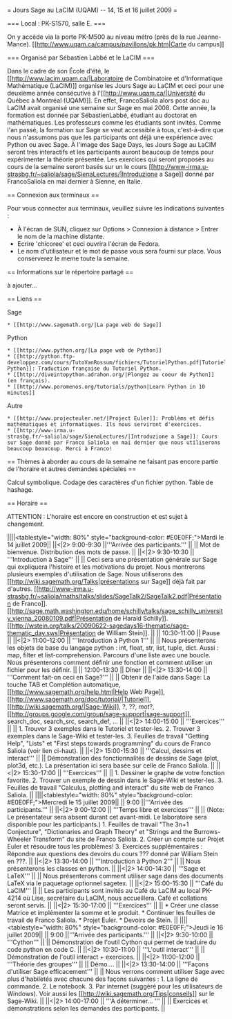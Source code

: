 = Jours Sage au LaCIM (UQAM) -- 14, 15 et 16 juillet 2009 =


=== Local : PK-S1570, salle E. ===

On y accède via la porte PK-M500 au niveau métro (près de la rue Jeanne-Mance).
[[http://www.uqam.ca/campus/pavillons/pk.htm|Carte du campus]]

=== Organisé par Sébastien Labbé et le LaCIM ===

Dans le cadre de son École d'été, le [[http://www.lacim.uqam.ca/|Laboratoire de Combinatoire et d'Informatique Mathématique (LaCIM)]] organise les Jours Sage au LaCIM et ceci pour une deuxième année consécutive à l'[[http://www.uqam.ca/|Université du Québec à Montréal (UQAM)]]. En effet, FrancoSaliola alors post doc au LaCIM avait organisé une semaine sur Sage en mai 2008. Cette année, la formation est donnée par SébastienLabbé, étudiant au doctorat en mathématiques. Les professeurs comme les étudiants sont invités. Comme l'an passé, la formation sur Sage se veut accessible à tous, c'est-à-dire que nous n'assumons pas que les participants ont déjà une expérience avec Python ou avec Sage. À l'image des Sage Days, les Jours Sage au LaCIM seront très interactifs et les participants auront beaucoup de temps pour expérimenter la théorie présentée. Les exercices qui seront proposés au cours de la semaine seront basés sur un le cours [[http://www-irma.u-strasbg.fr/~saliola/sage/SienaLectures/|Introduzione a Sage]] donné par FrancoSaliola en mai dernier à Sienne, en Italie.

== Connexion aux terminaux ==

Pour vous connecter aux terminaux, veuillez suivre les indications suivantes :

 * À l'écran de SUN, cliquez sur Options > Connexion à distance > Entrer le nom de la machine distante.
 * Ecrire 'chicoree' et ceci ouvrira l'écran de Fedora.
 * Le nom d'utilisateur et le mot de passe vous sera fourni sur place. Vous conserverez le meme toute la semaine.


== Informations sur le répertoire partagé ==

à ajouter...

== Liens ==

Sage

    * [[http://www.sagemath.org/|La page web de Sage]]

Python

    * [[http://www.python.org/|La page web de Python]]
    * [[http://python.ftp-developpez.com/cours/TutoVanRossum/fichiers/TutorielPython.pdf|Tutoriel Python]]: Traduction française du Tutoriel Python.
    * [[http://diveintopython.adrahon.org/|Plongez au coeur de Python]] (en français).
    * [[http://www.poromenos.org/tutorials/python|Learn Python in 10 minutes]]

Autre

    * [[http://www.projecteuler.net/|Project Euler]]: Problèms et défis mathématiques et informatiques. Ils nous serviront d'exercices.
    * [[http://www-irma.u-strasbg.fr/~saliola/sage/SienaLectures/|Introduzione a Sage]]: Cours sur Sage donné par Franco Saliola en mai dernier que nous utiliserons beaucoup beaucoup. Merci à Franco!

== Thèmes à aborder au cours de la semaine ne faisant pas encore partie de l'horaire et autres demandes spéciales ==

Calcul symbolique.
Codage des caractères d'un fichier python.
Table de hashage.

== Horaire ==

ATTENTION : L'horaire est encore en construction et est sujet à changement.

||||<tablestyle="width: 80%" style="background-color: #E0E0FF;">Mardi le 14 juillet 2009||
||<|2> 9:00-9:30 ||'''Arrivée des participants.''' ||
|| Mot de bienvenue. Distribution des mots de passe. ||
||<|2> 9:30-10:30 || '''Introduction à Sage''' ||
|| Ceci sera une présentation générale sur Sage qui expliquera l'histoire et les motivations du projet. Nous montrerons plusieurs exemples d'utilisation de Sage. Nous utiliserons des [[http://wiki.sagemath.org/Talks|présentations sur Sage]] déjà fait par d'autres. [[http://www-irma.u-strasbg.fr/~saliola/maths/talks/slides/SageTalk2/SageTalk2.pdf|Présentation de Franco]]. [[http://sage.math.washington.edu/home/schilly/talks/sage_schilly_university_vienna_20080109.pdf|Présentation de Harald Schilly]]. [[http://wstein.org/talks/20090622-sagedays16-thematic/sage-thematic_day.sws|Présentation de  William Stein]]. ||
|| 10:30-11:00 || Pause ||
||<|2> 11:00-12:00 || '''Introduction à Python 1''' ||
|| Nous présenterons les objets de base du langage python : int, float, str, list, tuple, dict. Aussi : map, filter et list-comprehension. Parcours d'une liste avec une boucle. Nous présenterons comment définir une fonction et comment utiliser un fichier pour les définir. ||
|| 12:00-13:30 || Dîner ||
||<|2> 13:30-14:00 || '''Comment fait-on ceci en Sage?''' ||
|| Obtenir de l'aide dans Sage: La touche TAB et Complétion automatique, [[http://www.sagemath.org/help.html|Help Web Page]], [[http://www.sagemath.org/doc/tutorial/|Tutoriel]], [[http://wiki.sagemath.org/|Sage-Wiki]], ?, ??, *mot*?, [[http://groups.google.com/group/sage-support|sage-support]], search_doc, search_src, search_def, ... ||
||<|2> 14:00-15:00 || '''Exercices''' ||
|| 1. Trouver 3 exemples dans le Tutoriel et tester-les.  2. Trouver 3 exemples dans le Sage-Wiki et tester-les. 3. Feuilles de travail "Getting Help",   "Lists" et "First steps towards programming" du cours de Franco Saliola (voir lien ci-haut). ||
||<|2> 15:00-15:30 || '''Calcul, dessins et interact''' ||
|| Démonstration des fonctionnalités de dessins de Sage (plot, plot3d, etc.). La présentation ici sera basée sur celle de Franco Saliola. ||
||<|2> 15:30-17:00 || '''Exercices''' ||
|| 1. Dessiner le graphe de votre fonction favorite. 2. Trouver un exemple de dessin dans le Sage-Wiki et tester-les. 3. Feuilles de travail "Calculus, plotting and interact" du site web de Franco Saliola. ||
||||<tablestyle="width: 80%" style="background-color: #E0E0FF;">Mercredi le 15 juillet 2009||
|| 9:00 ||'''Arrivée des participants.''' ||
||<|2> 9:00-12:00 || '''Temps libre et exercices''' ||
|| (Note: Le présentateur sera absent durant cet avant-midi. Le laboratoire sera disponible pour les participants.) 1. Feuilles de travail "The 3n+1 Conjecture", "Dictionaries and Graph Theory" et "Strings and the Burrows-Wheeler Transform" du site de Franco Saliola. 2. Créer un compte sur Projet Euler et résoudre tous les problèmes! 3. Exercices supplémentaires : Répondre aux questions des devoirs du cours ??? donné par William Stein en ???. ||
||<|2> 13:30-14:00 || '''Introduction à Python 2''' ||
|| Nous présenterons les classes en python. ||
||<|2> 14:00-14:30 || '''Sage et LaTeX''' ||
|| Nous présenterons comment utiliser sage dans des documents LaTeX via le paquetage optionnel sagetex. ||
||<|2> 15:00-15:30 || '''Café du LaCIM''' ||
|| Les participants sont invités au Café du LaCIM au local PK-4214 où Lise, secrétaire du LaCIM, nous accueillera. Café et collations seront servis. ||
||<|2> 15:30-17:00 || '''Exercices''' ||
|| * Créer une classe Matrice et implémenter la somme et le produit. * Continuer les feuilles de travail de Franco Saliola. * Projet Euler. * Devoirs de Stein. ||
||||<tablestyle="width: 80%" style="background-color: #E0E0FF;">Jeudi le 16 juillet 2009||
|| 9:00 ||'''Arrivée des participants.''' ||
||<|2> 9:30-10:00 || '''Cython''' ||
|| Démonstration de l'outil Cython qui permet de traduire du code python en code C. ||
||<|2> 10:30-11:00 || '''L'outil interact''' ||
|| Démonstration de l'outil interact + exercices. ||
||<|2> 11:00-12:00 || '''Théorie des groupes''' ||
|| Démo.... ||
||<|2> 13:30-14:00 || '''Façons d'utiliser Sage efficacement''' ||
|| Nous verrons comment utiliser Sage avec plus d'habiletés avec chacune des façons suivantes : 1. La ligne de commande. 2. Le notebook.  3. Par internet (suggéré pour les utilisateurs de Windows). Voir aussi les [[http://wiki.sagemath.org/Tips|conseils]] sur le Sage-Wiki. ||
||<|2> 14:00-17:00 || '''À déterminer... ''' ||
|| Exercices et démonstrations selon les demandes des participants. ||

